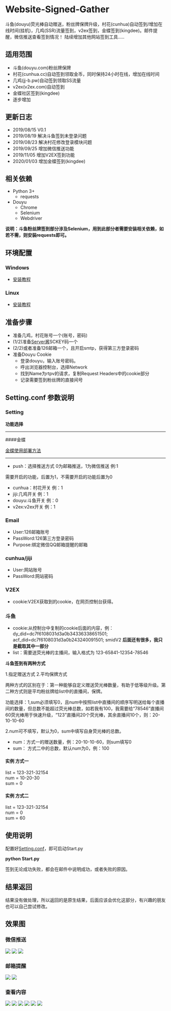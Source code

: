 # Website-Signed-Gather
斗鱼(douyu)荧光棒自动赠送，粉丝牌保牌升级，村花(cunhua)自动签到/增加在线时间(挂机)，几鸡(SSR)流量签到，v2ex签到，金蝶签到(kingdee)。邮件提醒，微信推送查看签到情况！
陆续增加其他网站签到工具.....
## 适用范围
* 斗鱼(douyu.com)粉丝牌保牌
* 村花(cunhua.cc)自动签到领取金币，同时保持24小时在线，增加在线时间
* 几鸡(jj-b.pw)自动签到领取SS流量
* v2ex(v2ex.com)自动签到
* 金蝶社区签到(kingdee)
* 逐步增加

## 更新日志

* 2019/08/15 V0.1
* 2019/08/19 解决斗鱼签到未登录问题
* 2019/08/23 解决村花修改登录模块问题
* 2019/09/25 增加微信推送功能
* 2019/11/05 增加V2EX签到功能
* 2020/01/03 增加金蝶签到(kingdee)

## 相关依赖

* Python 3+
	* requests
* Douyu
	* Chrome
	* Selenium
	* Webdriver
	
**说明：斗鱼粉丝牌签到部分涉及Selenium，用到此部分者需要安装相关依赖，如若不需，则安装requests即可。**

## 环境配置
### Windows

* [安装教程](https://www.cnblogs.com/eternal1025/p/8880245.html)
### Linux 
* [安装教程](https://blog.csdn.net/zzzcl112/article/details/80470884) 

## 准备步骤

* 准备几鸡，村花账号一个(账号，密码)
* (1/2)准备[Server酱](http://sc.ftqq.com)SCKEY码一个
* (2/2)或者准备126邮箱一个，且开启smtp，获得第三方登录密码
* 准备Douyu Cookie
	* 登录douyu，输入账号密码。
	* 呼出浏览器控制台，选择Network
	* 找到Name为rtpv的请求，复制Request Headers中的cookie部分
	* 记录需要签到粉丝牌的直接间号
## Setting.conf 参数说明


### Setting

**功能选择**


----------

####金蝶

[金蝶使用部署方法](/kingdee)

----------


* push：选择推送方式 0为邮箱推送，1为微信推送 例:1

需要开启的功能，后置为1，不需要开启的功能后置为0

* cunhua：村花开关 例：1
* jiji:几鸡开关 例：1
* douyu:斗鱼开关 例：0
* v2ex:v2ex开关 例：1

### Email
* User:126邮箱账号
* PassWord:126第三方登录密码
* Purpose:绑定微信QQ邮箱提醒的邮箱

### cunhua/jiji

* User:网站账号
* PassWord:网站密码

### V2EX

* cookie:V2EX获取到的cookie，在网页控制台获得。

### 斗鱼

* cookie:从控制台中复制的cookie后面的内容，例：dy_did=dc7f6108031d3a0b34336338651501; acf_did=dc7f6108031d3a0b243240091501; smidV2   **后面还有很多，我只是截取其中一部分**
* list：需要送荧光棒的主播间，输入格式为 123-65841-12354-78546

**斗鱼签到有两种方式**

1.指定赠送方式  2.平均保牌方式

两种方式的区别在于：第一种能够自定义赠送荧光棒数量，有助于低等级升级。第二种方式则是平均粉丝牌给list中的直播间，保牌。

功能选择：1,sum必须填写0，且num中按照list中直播间的顺序写明送给每个直播间的数量，但总数不能超过荧光棒总数，如若我有100，我需要给“78546”直播间60荧光棒用于快速升级，“123”直播间20个荧光棒，其余直播间10个，则：20-10-10-60

2.num可不填写，默认为0，sum中填写自身荧光棒的总数。


* num：方式一的赠送数量，例：20-10-10-60，则sum填写0
* sum： 方式二中的总数，默认num为0，例：100

#### 实例 方式一

list = 123-321-32154</br>
num = 10-20-30</br>
sum = 0</br>

#### 实例 方式二

list = 123-321-32154</br>
num = 0</br>
sum = 60</br>




## 使用说明

配置好[Setting.conf]()，即可启动Start.py


**python Start.py**

签到无论成功失败，都会在邮件中说明成功，或者失败的原因。


## 结果返回

结果没有做处理，所以返回的是原生结果，后面应该会优化这部分，有兴趣的朋友也可以自己尝试修改。

## 效果图



### 微信推送
![](http://cdn.lunatic.wang/wecatpush.jpg)
![](http://cdn.lunatic.wang/wecat1.jpg)
![](http://cdn.lunatic.wang/wecat2.jpg)


### 邮箱提醒

![](http://img.lunatic.wang/qd1.jpg)
![](http://cdn.lunatic.wang/qd.jpg)

### 查看内容

![](http://img.lunatic.wang/qd2.jpg)
![](http://img.lunatic.wang/qd3.jpg)
![](http://img.lunatic.wang/qd4.jpg)
![](http://img.lunatic.wang/qd5.jpg)
![](http://img.lunatic.wang/qd6.jpg)
![](http://img.lunatic.wang/qf7.jpg)

